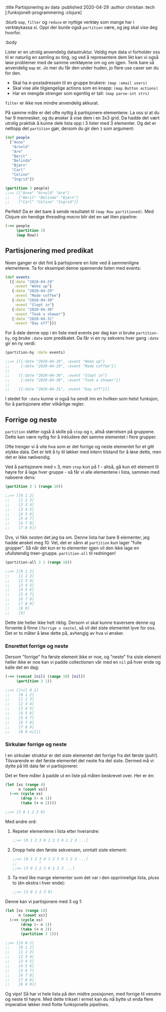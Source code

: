 :title Partisjonering av data
:published 2020-04-29
:author christian
:tech [:funksjonell-programmering :clojure]

:blurb
`map`, `filter` og `reduce` er nyttige verktøy som mange har i verktøykassa si. Oppi der burde også `partition` være, og jeg skal vise deg hvorfor.

:body

Lister er en utrolig anvendelig datastruktur. Veldig mye data vi forholder oss
til er naturlig en samling av ting, og ved å representere dem likt kan vi også
løse problemer med de samme verktøyene om og om igjen. Tenk bare så anvendelig
`map` er. Jo mer du får den under huden, jo flere use caser ser du for den.

- Skal ha e-postadressen til en gruppe brukere: `(map :email users)`
- Skal vise alle tilgjengelige actions som en knapp: `(map Button actions)`
- Har en mengde strenger som egentlig er tall: `(map parse-int strs)`

`filter` er ikke noe mindre anvendelig akkurat.

På samme måte er det ofte nyttig å partisjonere elementene. La oss si at du har
9 mennesker, og du ønsker å vise dem i en 3x3 grid. Da hadde det vært utrolig
praktisk å kunne dele lista opp i 3 lister med 3 elementer. Og det er nettopp
det `partition` gjør, dersom du gir den `3` som argument:

```clj
(def people
  ["Anne"
   "Arnold"
   "Are"
   "Berit"
   "Belinda"
   "Bjørn"
   "Carl"
   "Celine"
   "Ingrid"])

(partition 3 people)
;;=> [["Anne" "Arnold" "Are"]
;;    ["Berit" "Belinda" "Bjørn"]
;;    ["Carl" "Celine" "Ingrid"]]
```

Perfekt! Da er det bare å sende resultatet til `(map Row partitioned)`. Med
Clojure sin hendige _threading macro_ blir det en søt liten pipeline:

```clj
(->> people
     (partition 3)
     (map Row))
```

## Partisjonering med predikat

Noen ganger er det fint å partisjonere en liste ved å sammenligne elementene. Ta
for eksempel denne spennende listen med events:

```clj
(def events
  [{:date "2020-04-29"
    :event "Woke up"}
   {:date "2020-04-29"
    :event "Made coffee"}
   {:date "2020-04-30"
    :event "Slept in"}
   {:date "2020-04-30"
    :event "Took a shower"}
   {:date "2020-04-31"
    :event "Day off"}])
```

For å dele denne opp i én liste med events per dag kan vi bruke `partition-by`,
og bruke `:date` som predikatet. Da får vi en ny sekvens hver gang `:date` gir
en ny verdi:

```clj
(partition-by :date events)

;;=> [[{:date "2020-04-29", :event "Woke up"}
;;     {:date "2020-04-29", :event "Made coffee"}]
;;
;;    [{:date "2020-04-30", :event "Slept in"}
;;     {:date "2020-04-30", :event "Took a shower"}]
;;
;;    [{:date "2020-04-31", :event "Day off"}]]
```

I stedet for `:date` kunne vi også ha sendt inn en hvilken som helst funksjon,
for å partisjonere etter vilkårlige regler.

## Forrige og neste

`partition` støtter også å skille på `step` og `n`, altså størrelsen på
gruppene. Dette kan være nyttig for å inkludere det samme elementet i flere
grupper.

Ofte trenger vi å vite hva som er det forrige og neste elementet for et gitt
stykke data. Det er lett å ty til løkker med intern tilstand for å løse dette,
men det er ikke nødvendig.

Ved å partisjonere med `n` 3, men `step` kun på 1 - altså, gå kun ett element
til høyre for å lage hver gruppe - så får vi alle elementene i lista, sammen med
naboene dens:

```clj
(partition 3 1 (range 10))

;;=> [[0 1 2]
;;    [1 2 3]
;;    [2 3 4]
;;    [3 4 5]
;;    [4 5 6]
;;    [5 6 7]
;;    [6 7 8]
;;    [7 8 9]]
```

Dvs, vi fikk _nesten_ det jeg ba om. Denne lista har bare 8 elementer, jeg hadde
ønsket meg 10. Vel, det er sånn at `partition` kun lager "fulle grupper". Så når
det kun er to elementer igjen vil den ikke lage en ufullstendig treer-gruppe.
`partition-all` til redningen!

```clj
(partition-all 3 1 (range 10))

;;=> [[0 1 2]
;;    [1 2 3]
;;    [2 3 4]
;;    [3 4 5]
;;    [4 5 6]
;;    [5 6 7]
;;    [6 7 8]
;;    [7 8 9]
;;    [8 9]
;;    [9]
```

Dette ble heller ikke helt riktig. Dersom vi skal kunne traversere denne og
forvente å finne `[forrige x neste]`, så vil det siste elementet lyve for oss.
Det er to måter å løse dette på, avhengig av hva vi ønsker.

### Ensrettet forrige og neste

Dersom "forrige" fra første element ikke er noe, og "neste" fra siste element
heller ikke er noe kan vi padde collectionen vår med en `nil` på hver ende og
kalle det en dag:

```clj
(->> (concat [nil] (range 10) [nil])
     (partition 3 1))

;;=> [[nil 0 1]
;;    [0 1 2]
;;    [1 2 3]
;;    [2 3 4]
;;    [3 4 5]
;;    [4 5 6]
;;    [5 6 7]
;;    [6 7 8]
;;    [7 8 9]
;;    [8 9 nil]]
```

### Sirkulær forrige og neste

I en sirkulær struktur er det siste elementet det forrige fra det første
(puh!). Tilsvarende er det første elementet det neste fra det siste. Dermed må
vi dytte på litt data før vi partisjonerer.

Det er flere måter å padde ut en liste på måten beskrevet over. Her er én:

```clj
(let [xs (range 4)
      n (count xs)]
  (->> (cycle xs)
       (drop (- n 1))
       (take (+ n 2))))

;;=> [3 0 1 2 3 0]
```

Med andre ord:

1. Repeter elementene i lista etter hverandre:
   ```clj
   ;;=> [0 1 2 3 0 1 2 3 0 1 2 3 ...]
   ```
2. Dropp hele den første sekvensen, unntatt siste element:
   ```clj
   ;;=> [0 1 2 3 0 1 2 3 0 1 2 3 ...]
   ;;          ^
   ;;=> [3 0 1 2 3 0 1 2 3 ...]
   ```
3. Ta med like mange elementer som det var i den opprinnelige lista, pluss to
   (én ekstra i hver ende):
   ```clj
   ;;=> [3 0 1 2 3 0]
   ```

Denne kan vi partisjonere med 3 og 1:

```clj
(let [xs (range 10)
      n (count xs)]
  (->> (cycle xs)
       (drop (- n 1))
       (take (+ n 2))
       (partition 3 1)))

;;=> [[9 0 1]
;;    [0 1 2]
;;    [1 2 3]
;;    [2 3 4]
;;    [3 4 5]
;;    [4 5 6]
;;    [5 6 7]
;;    [6 7 8]
;;    [7 8 9]
;;    [8 9 0]]
```

Og vips! Så har vi hele lista på den midtre posisjonen, med forrige til venstre
og neste til høyre. Med dette trikset i ermet kan du nå bytte ut enda flere
imperative løkker med flotte funksjonelle pipelines.
